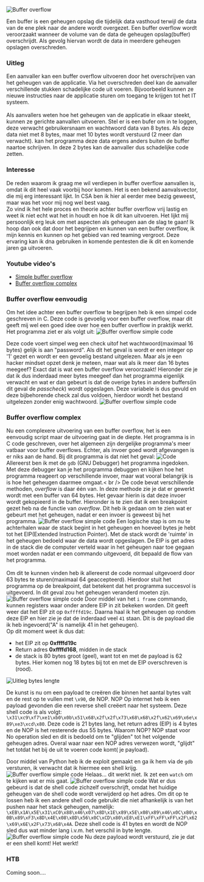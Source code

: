 <img src="../images/buffer-overflow/home_img.PNG" alt="Buffer overflow" class="buffer_img">
<p style="margin-top: 14px;"> Een buffer is een geheugen opslag die tijdelijk data vasthoud terwijl de data van de ene plek naar de andere
wordt overgezet. Een buffer overflow wordt veroorzaakt wanneer de volume van de data de geheugen opslag(buffer) overschrijdt.
Als gevolg hiervan wordt de data in meerdere geheugen opslagen overschreden.
</p>

### Uitleg
Een aanvaller kan een buffer overflow uitvoeren door het overschrijven van het geheugen van de applicatie.
Via het overschreden deel kan de aanvaller verschillende stukken schadelijke code uit voeren. Bijvoorbeeld kunnen ze nieuwe
instructies naar de applicatie sturen om toegang te krijgen tot het IT systeem.
<br /> <br />
Als aanvallers weten hoe het geheugen van de applicatie in elkaar steekt, kunnen ze gerichte aanvallen uitvoeren. 
Stel er is een bufer om in te loggen, deze verwacht gebruikersnaam en wachtwoord data van 8 bytes.
Als deze data niet met 8 bytes, maar met 10 bytes wordt verstuurd (2 meer dan verwacht). kan het programma deze data ergens anders buiten de buffer naartoe schrijven.
In deze 2 bytes kan de aanvaller dus schadelijke code zetten.

### Interesse
De reden waarom ik graag me wil verdiepen in buffer overflow aanvallen is, omdat ik dit heel vaak voorbij hoor komen. Het is een bekend aanvalsvector,
die mij erg interessant lijkt. In CSA ben ik hier al eerder mee bezig geweest, maar was het voor mij nog wel best vaag. <br />
Zo vind ik het hele proces en theorie achter buffer overflow vrij lastig en weet ik niet echt wat het in houdt en hoe ik dit kan uitvoeren.
Het lijkt mij persoonlijk erg leuk om met aspecten als geheugen aan de slag te gaan!
Ik hoop dan ook dat door het begrijpen en kunnen van een buffer overflow, ik mijn kennis en kunnen op het gebied van red teaming vergroot. 
Deze ervaring kan ik dna gebruiken in komende pentesten die ik dit en komende jaren ga uitvoeren.

### Youtube video's
- [Simple buffer overflow](https://www.youtube.com/watch?v=B4v56Ns3QhQ&ab_channel=JamesLyne)
- [Buffer overflow complex](https://www.youtube.com/watch?v=Rg_h-XIJ1c4&ab_channel=LiveOverflow)

### Buffer overflow eenvoudig
Om het idee achter een buffer overflow te begrijpen heb ik een simpel code geschreven in C. Deze code is gevoelig voor een buffer overflow,
 maar dit geeft mij wel een goed idee over hoe een buffer overflow in praktijk werkt.
 <br /> Het programma ziet er als volgt uit:
 <img src="./images/buffer-overflow/simple_buffer_overflow_c_code.PNG" alt="Buffer overflow simple code" class="phish_img">
 
 Deze code voert simpel weg een check uitof het wachtwoord(maximaal 16 bytes) gelijk is aan "password". Als dit het geval is wordt er een integer
 op '1' gezet en wordt er een gevoelig bestand uitgelezen. Maar als je een hacker mindset opzet denk je meteen, maar wat als ik meer dan 16 bytes meegeef?
 Exact dat is wat een buffer overflow veroorzaakt! Hieronder zie je dat ik dus inderdaad meer bytes meegeef dan het programma eigenlijk verwacht en wat
 er dan gebeurt is dat de overige bytes in andere buffers(in dit geval de *passcheck*) wordt opgeslagen. Deze variabele is dus gevuld en deze bijbehorende check
 zal dus voldoen, hierdoor wordt het bestand uitgelezen zonder enig wachtwoord.
  <img src="./images/buffer-overflow/simple_buffer_overflow.PNG" alt="Buffer overflow simple code" class="phish_img">
  
### Buffer overflow complex
Nu een complexere uitvoering van een buffer overflow, het is een eenvoudig script maar de uitvoering gaat in de diepte. Het programma is in C code geschreven,
over het algemeen zijn dergelijke programma's meer vatbaar voor buffer overflows. Echter, als invoer goed wordt afgevangen is er niks aan de hand.
Bij dit programma is dat niet het geval:
<img src="./images/buffer-overflow/complex/code.PNG" alt="Code" class="phish_img">
Allereerst ben ik met de ```gdb``` (GNU Debugger) het programma ingedoken. Met deze debugger kan je het programma debuggen en kijken hoe het programma reageert op verschillende invoer, maar
wat vooral belangrijk is is hoe het geheugen daarmee omgaat.< br />
De code bevat verschillende methoden, *overflow* is daar één van. In deze methode zie je dat er gewerkt wordt met een buffer van 64 bytes. Het gevaar hierin is
dat deze invoer wordt gekopieerd in de buffer. Hieronder is te zien dat ik een breakpoint gezet heb na de functie van *overflow*. Dit heb ik gedaan om te zien wat er gebeurt
met het geheugen, nadat er een invoer is geweest bij het programma.
<img src="./images/buffer-overflow/complex/breakpoint.PNG" alt="Buffer overflow simple code" class="phish_img">
Een logische stap is om nu te achterhalen waar de stack begint in het geheugen en hoeveel bytes je hebt tot het EIP(Extended Instruction Pointer).
Met de stack wordt de 'ruimte' in het geheugen bedoeld waar de data wordt opgeslagen. De EIP is get adres in de stack die de computer verteld waar in het geheugen
naar toe gegaan moet worden nadat er een commando uitgevoerd, dit bepaald de flow van het programma.
<br />
<br />
Om dit te kunnen vinden heb ik allereerst de code normaal uitgevoerd door 63 bytes te sturen(maximaal 64 geaccepteerd). Hierdoor stuit het programma
op de breakpoint, dat betekent dat het programma succesvol is uitgevoerd. In dit geval zou het geheugen veranderd moeten zijn.
<img src="./images/buffer-overflow/complex/63bytes.PNG" alt="Buffer overflow simple code" class="phish_img">
Door middel van het ``i frame`` commando, kunnen registers waar onder andere EIP in zit bekeken worden. Dit geeft weer dat het EIP zit op
``0xffffd19c``. Daarna haal ik het geheugen op rondom deze EIP en hier zie je dat de inderdaad veel ``41`` staan. Dit is de payload
die ik heb ingevoerd("A" is namelijk 41 in het geheugen).<br /> Op dit moment weet ik dus dat:
 - het EIP zit op **0xffffd19c**
 - Return adres **0xffffd168**, midden in de stack
 - de stack is 80 bytes groot (geel), want tot en met de payload is 62 bytes. Hier komen nog 18 bytes bij tot en met de EIP overschreven is (rood).
<img src="./images/buffer-overflow/complex/63bytes_uitleg.PNG" alt="Uitleg bytes lengte" class="phish_img">

De kunst is nu om een payload te creëren die binnen het aantal bytes valt en de rest op te vullen met ``\x90``, de NOP. NOP Op internet heb ik een
payload gevonden die een reverse shell creëert naar het systeem. Deze shell code is als volgt: ``\x31\xc9\xf7\xe1\xb0\x0b\x51\x68\x2f\x2f\x73\x68\x68\x2f\x62\x69\x6e\x89\xe3\xcd\x80``.
Deze code is 21 bytes lang, het return adres (EIP) is 4 bytes en de NOP is het resterende dus 55 bytes. Waarom NOP? NOP staat voor No operation sled en dit 
is bedoeld om te "glijden" tot het volgende geheugen adres. Overal waar naar een NOP adres verwezen wordt, "glijdt" het totdat het bij de uit te voeren code komt( je payload).
<br />

Door middel van Python heb ik de exploit gemaakt en ga ik hem via de ``gdb`` versturen, ik verwacht dat ik hiermee een shell krijg.
<img src="./images/buffer-overflow/complex/shell_one.PNG" alt="Buffer overflow simple code" class="phish_img">
Helaas... dit werkt niet. Ik zet een ```watch``` om te kijken wat er mis gaat.
<img src="./images/buffer-overflow/complex/watch.PNG" alt="Buffer overflow simple code" class="phish_img">
Wat er dus gebeurd is dat de shell code zichzelf overschrijft, omdat het huidige geheugen van de shell code wordt verwijderd op het adres.
Om dit op te lossen heb ik een andere shell code gebruikt die niet afhankelijk is van het pushen naar het stack geheugen, namelijk: ``\xEB\x1A\x5E\x31\xC0\x88\x46\x07\x8D\x1E\x89\x5E\x08\x89\x46\x0C\xB0\x0B\x89\xF3\x8D\x4E\x08\x8D\x56\x0C\xCD\x80\xE8\xE1\xFF\xFF\xFF\x2F\x62\x69\x6E\x2F\x73\x68\x4A``.
Deze shell code is 41 bytes en wordt de NOP sled dus wat minder lang i.v.m. het verschil in byte lengte.
<img src="./images/buffer-overflow/complex/shell.PNG" alt="Buffer overflow simple code" class="phish_img">
Nu deze payload wordt verstuurd, zie je dat er een shell komt! Het werkt!


### HTB
Coming soon....


